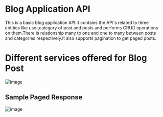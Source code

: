 # Blog Application API

This is a basic blog application API.It contains the API's related to three entities like user,category of post and posts and performs CRUD operations on them.There is relationship many to one and one to many between posts and categories respectively.It also supports pagination to get paged posts.

# Different services offered for Blog Post
![image](https://user-images.githubusercontent.com/56750869/176726619-3b03f952-3bcc-4f5b-91b9-2669ef11c1b2.png)



<H2>Sample Paged Response </H2>

![image](https://user-images.githubusercontent.com/56750869/176744391-6cee1937-8645-409a-a620-47df698c0af0.png)
